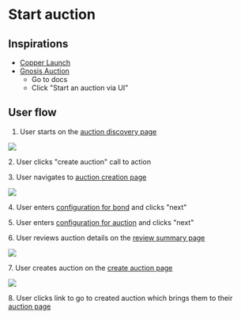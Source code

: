# Start auction

## Inspirations

- [Copper Launch](https://docs.alchemist.wtf/copper/fair-launch-auctions/auction-creation)
- [Gnosis Auction](https://gnosis-auction.eth.link/#/start)
  - Go to docs
  - Click "Start an auction via UI"

## User flow

1. User starts on the [auction discovery page](../pages/auction_discovery_page/)&#x20;

![](../assets/copper/auction_discovery_page.png)

2\. User clicks "create auction" call to action

3\. User navigates to [auction creation page](../pages/create_auction_page/)&#x20;

![](../assets/copper/auction_creation_page.png)

4\. User enters [configuration for bond](../pages/create_auction_page/features/bond_config.md) and clicks "next"

5\. User enters [configuration for auction](../pages/create_auction_page/features/auction_config.md) and clicks "next"

6\. User reviews auction details on the [review summary page](../pages/create_auction_page/features/review_summary.md)&#x20;

![](../assets/copper/auction_summary.png)

7\. User creates auction on the [create auction page](../pages/create_auction_page/features/create_auction.md)

![](../assets/copper/create_auction.png)

8\. User clicks link to go to created auction which brings them to their [auction page](../pages/auction_page/)
